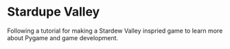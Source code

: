 # Stardupe Valley

Following a tutorial for making a Stardew Valley inspried game to learn more about Pygame and game development. 
